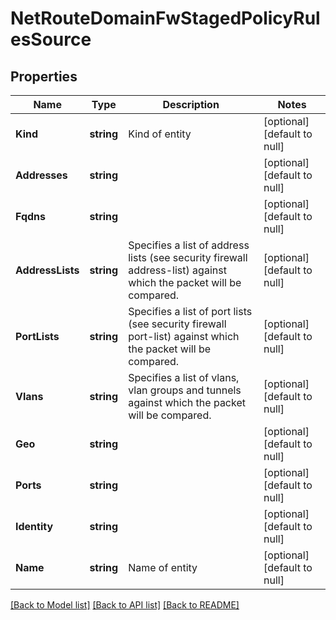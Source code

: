 # NetRouteDomainFwStagedPolicyRulesSource

## Properties
Name | Type | Description | Notes
------------ | ------------- | ------------- | -------------
**Kind** | **string** | Kind of entity | [optional] [default to null]
**Addresses** | **string** |  | [optional] [default to null]
**Fqdns** | **string** |  | [optional] [default to null]
**AddressLists** | **string** | Specifies a list of address lists (see security firewall address-list) against which the packet will be compared. | [optional] [default to null]
**PortLists** | **string** | Specifies a list of port lists (see security firewall port-list) against which the packet will be compared. | [optional] [default to null]
**Vlans** | **string** | Specifies a list of vlans, vlan groups and tunnels against which the packet will be compared. | [optional] [default to null]
**Geo** | **string** |  | [optional] [default to null]
**Ports** | **string** |  | [optional] [default to null]
**Identity** | **string** |  | [optional] [default to null]
**Name** | **string** | Name of entity | [optional] [default to null]

[[Back to Model list]](../README.md#documentation-for-models) [[Back to API list]](../README.md#documentation-for-api-endpoints) [[Back to README]](../README.md)


